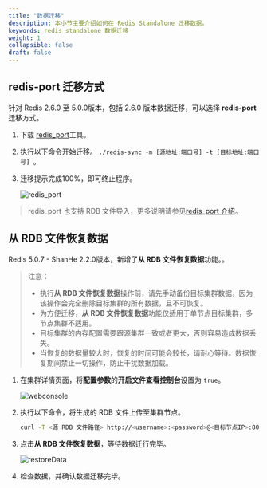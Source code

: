 ```yaml
---
title: "数据迁移"
description: 本小节主要介绍如何在 Redis Standalone 迁移数据。 
keywords: redis standalone 数据迁移
weight: 1
collapsible: false
draft: false
---
```


## redis-port 迁移方式

针对 Redis 2.6.0 至 5.0.0版本，包括 2.6.0 版本数据迁移，可以选择 **redis-port** 迁移方式。
 
1. 下载 [redis_port](https://github.com/CodisLabs/redis-port/releases)工具。
 
 2. 执行以下命令开始迁移。
   `./redis-sync -m [源地址:端口号] -t [目标地址:端口号] `。
   
3. 迁移提示完成100%，即可终止程序。
   
   ![redis_port](../../_images/migrate.png)
   
> redis_port 也支持 RDB 文件导入，更多说明请参见[redis_port 介绍](https://github.com/CodisLabs/redis-port)。

## 从 RDB 文件恢复数据

Redis 5.0.7 - ShanHe 2.2.0版本，新增了**从 RDB 文件恢复数据**功能。。

> 注意：
> - 执行**从 RDB 文件恢复数据**操作前，请先手动备份目标集群数据，因为该操作会完全删除目标集群的所有数据，且不可恢复。
> - 为方便迁移，**从 RDB 文件恢复数据**功能仅适用于单节点目标集群，多节点集群不适用。
> - 目标集群的内存配置需要跟源集群一致或者更大，否则容易造成数据丢失。
> - 当恢复的数据量较大时，恢复的时间可能会较长，请耐心等待。数据恢复期间禁止一切操作，防止干扰数据加载。

1. 在集群详情页面，将**配置参数**的**开启文件查看控制台**设置为 `true`。

   ![webconsole](../../_images/open_webconsole.png)

2. 执行以下命令，将生成的 RDB 文件上传至集群节点。

   ```bash
   curl -T <源 RDB 文件路径> http://<username>:<password>@<目标节点IP>:80/upload/dump.rdb
   ```

3. 点击**从 RDB 文件恢复数据**，等待数据迁行完毕。

   ![restoreData](../../_images/restoreData.png)

4. 检查数据，并确认数据迁移完毕。
   